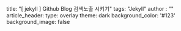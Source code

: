 title: "[ jekyll ] Github Blog 검색노출 시키기"
tags: "Jekyll"
author : ""
article_header:
  type: overlay
  theme: dark
  background_color: '#123'
  background_image: false